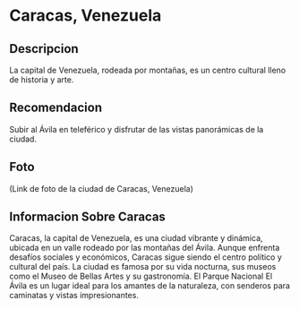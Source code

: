 # Caracas, Venezuela

## Descripcion
La capital de Venezuela, rodeada por montañas, es un centro cultural lleno de historia y arte.

## Recomendacion
Subir al Ávila en teleférico y disfrutar de las vistas panorámicas de la ciudad.

## Foto
(Link de foto de la ciudad de Caracas, Venezuela)

## Informacion Sobre Caracas
Caracas, la capital de Venezuela, es una ciudad vibrante y dinámica, ubicada en un valle rodeado por las montañas del Ávila. 
Aunque enfrenta desafíos sociales y económicos, Caracas sigue siendo el centro político y cultural del país. 
La ciudad es famosa por su vida nocturna, sus museos como el Museo de Bellas Artes y su gastronomía. 
El Parque Nacional El Ávila es un lugar ideal para los amantes de la naturaleza, con senderos para caminatas y vistas impresionantes.
